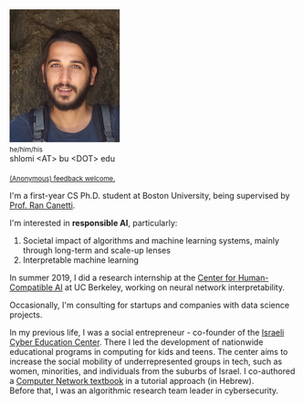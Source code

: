 <img class="profile-photo" src="static/images/profile.png" />

<div class="contact">
    <small>he/him/his</small>
    <br />
    <i class="fas fa-envelope"></i> shlomi &lt;AT&gt; bu &lt;DOT&gt; edu
    <br />
    <a href="https://www.linkedin.com/in/shlomi-hod/"><i class="fab fa-linkedin"></i></a>
    <a href="https://github.com/shlomihod"><i class="fab fa-github"></i></a>
    <br />
    <small><a href="https://www.admonymous.co/shlomi">(Anonymous) feedback welcome.</a></small>
</div>

I'm a first-year CS Ph.D. student at Boston University, being supervised by [Prof. Ran Canetti](http://www.bu.edu/cs/profiles/ran-canetti/).

I'm interested in **responsible AI**, particularly:
1. Societal impact of algorithms and machine learning systems, mainly through long-term and scale-up lenses
2. Interpretable machine learning

In summer 2019, I did a research internship at the [Center for Human-Compatible AI](https://humancompatible.ai/) at UC Berkeley, working on neural network interpretability. 

Occasionally, I'm consulting for startups and companies with data science projects.

In my previous life, I was a social entrepreneur - co-founder of the [Israeli Cyber Education Center](https://cyber.org.il/about-us-eng/). There I led the development of nationwide educational programs in computing for kids and teens. The center aims to increase the social mobility of underrepresented groups in tech, such as women, minorities, and individuals from the suburbs of Israel. I co-authored a [Computer Network textbook](https://data.cyber.org.il/networks/networks.pdf) in a tutorial approach (in Hebrew).  
Before that, I was an algorithmic research team leader in cybersecurity.
